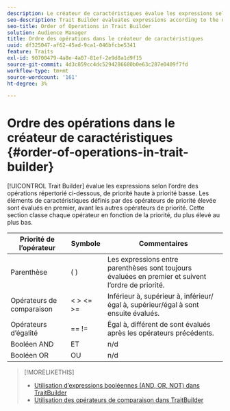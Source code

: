 ```yaml
---
description: Le créateur de caractéristiques évalue les expressions selon l’ordre des opérations répertorié ci-dessous, de priorité haute à priorité basse. Les éléments de caractéristiques définis par des opérateurs de priorité élevée sont évalués en premier, avant les autres opérateurs de priorité. Cette section classe chaque opérateur en fonction de la priorité, du plus élevé au plus bas.
seo-description: Trait Builder evaluates expressions according to the order-of-operations listed below, from high to low precedence. Trait elements defined by high-precedence operators are evaluated first, before other precedence operators. This section ranks each operator according to precedence, from high to low.
seo-title: Order of Operations in Trait Builder
solution: Audience Manager
title: Ordre des opérations dans le créateur de caractéristiques
uuid: df325047-af62-45ad-9ca1-046bfcbe5341
feature: Traits
exl-id: 90700479-4a8e-4a07-81ef-2e9d8a1d9f15
source-git-commit: 4d3c859cc4dc5294286680b0e63c287e0409f7fd
workflow-type: tm+mt
source-wordcount: '161'
ht-degree: 3%

---
```


# Ordre des opérations dans le créateur de caractéristiques {#order-of-operations-in-trait-builder}

[!UICONTROL Trait Builder] évalue les expressions selon l’ordre des opérations répertorié ci-dessous, de priorité haute à priorité basse. Les éléments de caractéristiques définis par des opérateurs de priorité élevée sont évalués en premier, avant les autres opérateurs de priorité. Cette section classe chaque opérateur en fonction de la priorité, du plus élevé au plus bas.

<!-- c_tb_operator_precedence.xml -->

<table id="table_F0FA45B652C7464B90D35526817110FF"> 
 <thead> 
  <tr> 
   <th colname="col1" class="entry"> Priorité de l’opérateur </th> 
   <th colname="col2" class="entry"> Symbole </th> 
   <th colname="col3" class="entry"> Commentaires </th> 
  </tr> 
 </thead>
 <tbody> 
  <tr> 
   <td colname="col1"> Parenthèse </td> 
   <td colname="col2"> ( ) </td> 
   <td colname="col3"> Les expressions entre parenthèses sont toujours évaluées en premier et suivent l’ordre de priorité. </td> 
  </tr> 
  <tr> 
   <td colname="col1"> Opérateurs de comparaison </td> 
   <td colname="col2"> &lt; &gt; &lt;= &gt;= </td> 
   <td colname="col3"> Inférieur à, supérieur à, inférieur/égal à, supérieur/égal à sont ensuite évalués. </td> 
  </tr> 
  <tr> 
   <td colname="col1"> Opérateurs d’égalité </td> 
   <td colname="col2"> == != </td> 
   <td colname="col3"> Égal à, différent de sont évalués après les opérateurs précédents. </td> 
  </tr> 
  <tr> 
   <td colname="col1">Booléen <span class="wintitle"> AND</span> </td> 
   <td colname="col2"><span class="wintitle"> ET </span> </td> 
   <td colname="col3" morerows="1"> n/d </td> 
  </tr> 
  <tr> 
   <td colname="col1">Booléen <span class="wintitle"> OR</span> </td> 
   <td colname="col2"><span class="wintitle"> OU </span> </td> 
   <td colname="col3" morerows="1"> n/d </td> 
  </tr> 
 </tbody>
</table>

>[!MORELIKETHIS]
>
>* [Utilisation d’expressions booléennes (AND, OR, NOT) dans TraitBuilder](../../reference/boolean-expressions-tsb.md)
>* [Utilisation des opérateurs de comparaison dans TraitBuilder](../../features/traits/trait-comparison-operators.md)
